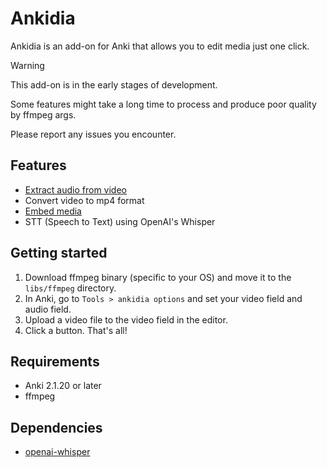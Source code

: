 # Ankidia

Ankidia is an add-on for Anki that allows you to edit media just one click.

> [!WARNING]
> This add-on is in the early stages of development.
>
> Some features might take a long time to process and produce poor quality by ffmpeg args.
>
> Please report any issues you encounter.

## Features

* [Extract audio from video](./resources/demo_extract_audio.gif)
* Convert video to mp4 format
* [Embed media](./docs/embed-media.md)
* STT (Speech to Text) using OpenAI's Whisper

## Getting started

1. Download ffmpeg binary (specific to your OS) and move it to the `libs/ffmpeg` directory.
2. In Anki, go to `Tools > ankidia options` and set your video field and audio field.
3. Upload a video file to the video field in the editor.
4. Click a button. That's all!

## Requirements

* Anki 2.1.20 or later
* ffmpeg

## Dependencies

* [openai-whisper](https://github.com/openai/whisper)

